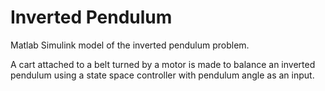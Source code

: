 # Inverted Pendulum

Matlab Simulink model of the inverted pendulum problem.

A cart attached to a belt turned by a motor is made to balance an inverted pendulum using a state space controller with pendulum angle as an input.